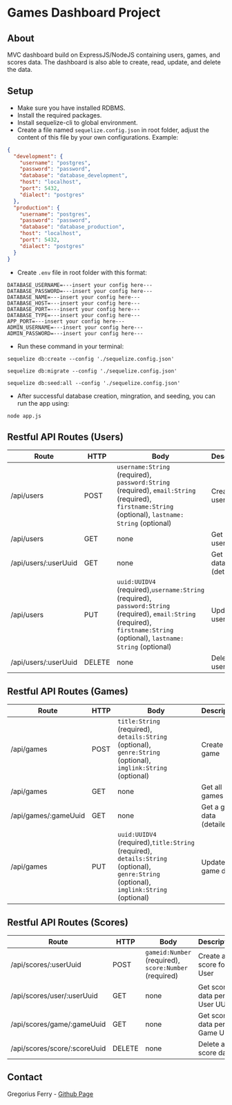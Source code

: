 # Games Dashboard Project

## About

MVC dashboard build on ExpressJS/NodeJS containing users, games, and scores data. The dashboard is also able to create, read, update, and delete the data.

## Setup

- Make sure you have installed RDBMS.
- Install the required packages.
- Install sequelize-cli to global environment.
- Create a file named `sequelize.config.json` in root folder, adjust the content of this file by your own configurations. Example:

```json
{
  "development": {
    "username": "postgres",
    "password": "password",
    "database": "database_development",
    "host": "localhost",
    "port": 5432,
    "dialect": "postgres"
  },
  "production": {
    "username": "postgres",
    "password": "password",
    "database": "database_production",
    "host": "localhost",
    "port": 5432,
    "dialect": "postgres"
  }
}
```

- Create `.env` file in root folder with this format:

```
DATABASE_USERNAME=---insert your config here---
DATABASE_PASSWORD=---insert your config here---
DATABASE_NAME=---insert your config here---
DATABASE_HOST=---insert your config here---
DATABASE_PORT=---insert your config here---
DATABASE_TYPE=---insert your config here---
APP_PORT=---insert your config here---
ADMIN_USERNAME=---insert your config here---
ADMIN_PASSWORD=---insert your config here---
```

- Run these command in your terminal:

```
sequelize db:create --config './sequelize.config.json'

sequelize db:migrate --config './sequelize.config.json'

sequelize db:seed:all --config './sequelize.config.json'
```

- After successful database creation, mingration, and seeding, you can run the app using:

```
node app.js
```

## Restful API Routes (Users)

| Route                | HTTP   | Body                                                                                                                                                                         | Description                |
| -------------------- | ------ | ---------------------------------------------------------------------------------------------------------------------------------------------------------------------------- | -------------------------- |
| /api/users           | POST   | `username:String` (required), `password:String` (required), `email:String` (required), `firstname:String` (optional), `lastname: String` (optional)                          | Create a user              |
| /api/users           | GET    | none                                                                                                                                                                         | Get all users data         |
| /api/users/:userUuid | GET    | none                                                                                                                                                                         | Get a user data (detailed) |
| /api/users           | PUT    | `uuid:UUIDV4` (required),`username:String` (required), `password:String` (required), `email:String` (required), `firstname:String` (optional), `lastname: String` (optional) | Update a user data         |
| /api/users/:userUuid | DELETE | none                                                                                                                                                                         | Delete a user data         |

## Restful API Routes (Games)

| Route                | HTTP | Body                                                                                                                                    | Description                |
| -------------------- | ---- | --------------------------------------------------------------------------------------------------------------------------------------- | -------------------------- |
| /api/games           | POST | `title:String` (required), `details:String` (optional), `genre:String` (optional), `imglink:String` (optional)                          | Create a game              |
| /api/games           | GET  | none                                                                                                                                    | Get all games data         |
| /api/games/:gameUuid | GET  | none                                                                                                                                    | Get a game data (detailed) |
| /api/games           | PUT  | `uuid:UUIDV4` (required),`title:String` (required), `details:String` (optional), `genre:String` (optional), `imglink:String` (optional) | Update a game data         |

## Restful API Routes (Scores)

| Route                        | HTTP   | Body                                                  | Description                   |
| ---------------------------- | ------ | ----------------------------------------------------- | ----------------------------- |
| /api/scores/:userUuid        | POST   | `gameid:Number` (required), `score:Number` (required) | Create a score for a User     |
| /api/scores/user/:userUuid   | GET    | none                                                  | Get scores data per User UUID |
| /api/scores/game/:gameUuid   | GET    | none                                                  | Get scores data per Game UUID |
| /api/scores/score/:scoreUuid | DELETE | none                                                  | Delete a score data           |

## Contact

Gregorius Ferry - [Github Page](https://github.com/grgsferry)
